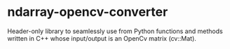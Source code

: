 # ndarray-opencv-converter
Header-only library to seamlessly use from Python functions and methods written in C++ whose input/output is an OpenCv matrix (cv::Mat).
